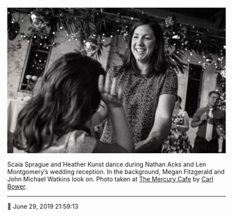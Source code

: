 ![Scaia Sprague and Heather Kunst dance](assets/541efb367731561fad4d5d7847a39797.webp)

Scaia Sprague and Heather Kunst dance during Nathan Acks and Len Montgomery’s wedding reception. In the background, Megan Fitzgerald and John Michael Watkins look on. Photo taken at [The Mercury Cafe](http://mercurycafe.com/) by [Carl Bower](http://carlbowerphotos.com/).

- - - -

<span aria-hidden="true">📅</span> June 29, 2019 21:59:13
